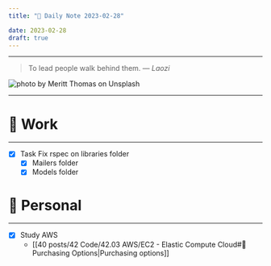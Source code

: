 ```yaml
---
title: "🌱 Daily Note 2023-02-28"

date: 2023-02-28
draft: true
---
```



---

> To lead people walk behind them.
> — <cite>Laozi</cite>

![photo by Meritt Thomas on Unsplash](https://images.unsplash.com/photo-1585549072115-03f8daaf4215?crop=entropy&cs=tinysrgb&fm=jpg&ixid=MnwzNjM5Nzd8MHwxfHJhbmRvbXx8fHx8fHx8fDE2Nzc1NTM1MDg&ixlib=rb-4.0.3&q=80&w=500&h=500)

---


# 💼 Work
---
- [x] Task Fix rspec on libraries folder
	- [x] Mailers folder
	- [x] Models folder

# 🌱 Personal
---
- [x] Study AWS
	-  [[40 posts/42 Code/42.03 AWS/EC2 - Elastic Compute Cloud#🌿 Purchasing Options|Purchasing options]] 

